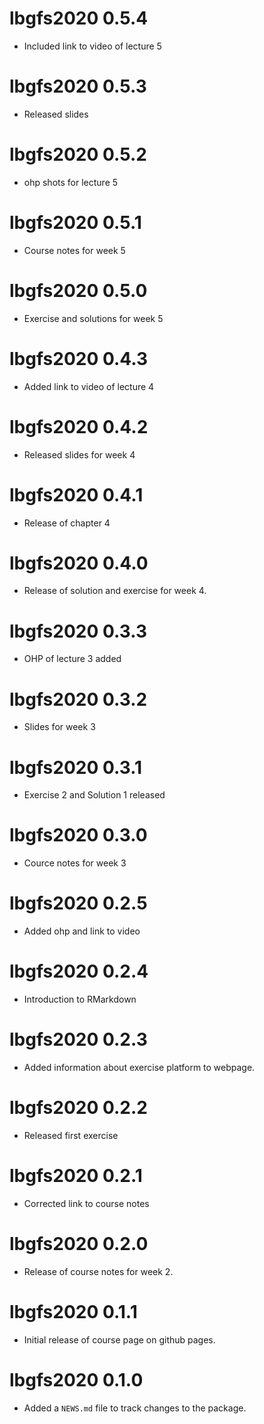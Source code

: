 # lbgfs2020 0.5.4

* Included link to video of lecture 5

# lbgfs2020 0.5.3

* Released slides

# lbgfs2020 0.5.2

* ohp shots for lecture 5

# lbgfs2020 0.5.1

* Course notes for week 5

# lbgfs2020 0.5.0

* Exercise and solutions for week 5

# lbgfs2020 0.4.3

* Added link to video of lecture 4

# lbgfs2020 0.4.2

* Released slides for week 4

# lbgfs2020 0.4.1

* Release of chapter 4

# lbgfs2020 0.4.0

* Release of solution and exercise for week 4.

# lbgfs2020 0.3.3

* OHP of lecture 3 added

# lbgfs2020 0.3.2

* Slides for week 3

# lbgfs2020 0.3.1

* Exercise 2 and Solution 1 released

# lbgfs2020 0.3.0

* Cource notes for week 3

# lbgfs2020 0.2.5

* Added ohp and link to video

# lbgfs2020 0.2.4

* Introduction to RMarkdown

# lbgfs2020 0.2.3

* Added information about exercise platform to webpage.

# lbgfs2020 0.2.2

* Released first exercise

# lbgfs2020 0.2.1

* Corrected link to course notes

# lbgfs2020 0.2.0

* Release of course notes for week 2.

# lbgfs2020 0.1.1

* Initial release of course page on github pages.

# lbgfs2020 0.1.0

* Added a `NEWS.md` file to track changes to the package.
